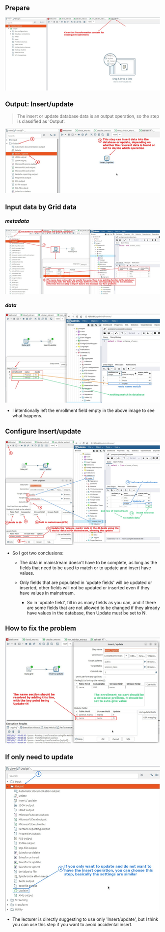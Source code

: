 ## **Prepare**

![Alt prepare](pic/01.jpg)

## **Output: Insert/update**

> The insert or update database data is an output operation, so the step is classified as 'Output'.

![Alt insert/update](pic/02.jpg)

## **Input data by Grid data**

### _metadata_

![Alt data grid make data](pic/03.jpg)

### _data_

![Alt key in some data](pic/04.jpg)

- I intentionally left the enrollment field empty in the above image to see what happens.

## **Configure Insert/update**

![Alt setting insert/update](pic/05.jpg)

- So I got two conclusions:

  - The data in mainstream doesn't have to be complete, as long as the fields that need to be used to match or to update and insert have values.

  - Only fields that are populated in 'update fields' will be updated or inserted, other fields will not be updated or inserted even if they have values in mainstream.

    - So in 'update field', fill in as many fields as you can, and if there are some fields that are not allowed to be changed if they already have values in the database, then Update must be set to N.

## **How to fix the problem**

![Alt fix the problem](pic/06.jpg)

## **If only need to update**

![Alt only update](pic/07.jpg)

- The lecturer is directly suggesting to use only 'Insert/update', but I think you can use this step if you want to avoid accidental insert.
